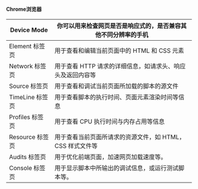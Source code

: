 #### Chrome浏览器

| Device Mode  | 你可以用来检查网页是否是响应式的，是否兼容其他不同分辨率的手机   |
| ------------ | --------------------------------- |
| Element 标签页  | 用于查看和编辑当前页面中的 HTML 和 CSS 元素       |
| Network 标签页  | 用于查看 HTTP 请求的详细信息，如请求头、响应头及返回内容等  |
| Source 标签页   | 用于查看和调试当前页面所加载的脚本的源文件             |
| TimeLine 标签页 | 用于查看脚本的执行时间、页面元素渲染时间等信息           |
| Profiles 标签页 | 用于查看 CPU 执行时间与内存占用等信息             |
| Resource 标签页 | 用于查看当前页面所请求的资源文件，如 HTML，CSS 样式文件等 |
| Audits 标签页   | 用于优化前端页面，加速网页加载速度等。               |
| Console 标签页  | 用于显示脚本中所输出的调试信息，或运行测试脚本等。         |